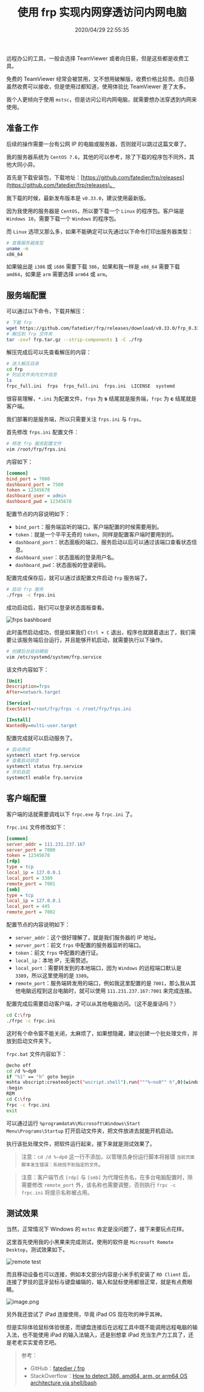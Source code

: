 ﻿---
title: "使用 frp 实现内网穿透访问内网电脑"
date: "2020/04/29 22:55:35"
updated: "2020/05/22 09:21:22"
permalink: "frp-access-the-intranet-computer/"
tags:
 - frp
 - mstsc
 - 远程
categories:
 - [开发, 工具]
---

远程办公的工具，一般会选择 TeamViewer 或者向日葵，但是这些都是收费工具。

免费的 TeamViewer 经常会被禁用，又不想用破解版，收费价格比较贵。向日葵虽然收费可以接收，但是使用过都知道，使用体验比 TeamViewer 差了太多。

我个人更倾向于使用 `mstsc`，但是访问公司内网电脑，就需要想办法穿透到内网来使用。

## 准备工作

后续的操作需要一台有公网 IP 的电脑或服务器，否则就可以跳过这篇文章了。

我的服务器系统为 `CentOS 7.6`，其他的可以参考，除了下载的程序包不同外，其他大同小异。

首先是下载安装包，下载地址：[https://github.com/fatedier/frp/releases](https://github.com/fatedier/frp/releases)。

我下载的时候，最新发布版本是 `v0.33.0`，建议使用最新版。

因为我使用的服务器是 `CentOS`，所以要下载一个 `Linux` 的程序包。客户端是 `Windows 10`，需要下载一个 `Windows` 的程序包。

而 `Linux` 选项又那么多，如果不能确定可以先通过以下命令打印出服务器类型：

```bash
# 查看服务器类型
uname -m
x86_64
```

如果输出是 `i386` 或 `i686` 需要下载 `386`，如果和我一样是 `x86_64` 需要下载 `amd64`，如果是 `arm` 需要选择 `arm64` 或 `arm`。

## 服务端配置

可以通过以下命令，下载并解压： 

```bash
# 下载 frp
wget https://github.com/fatedier/frp/releases/download/v0.33.0/frp_0.33.0_linux_amd64.tar.gz frp.tar.gz
# 解压到 frp 文件夹
tar -zxvf frp.tar.gz --strip-components 1 -C ./frp
```

解压完成后可以先查看解压的内容：

```bash
# 进入解压目录
cd frp
# 列出文件夹内文件信息
ls
frpc_full.ini  frps  frps_full.ini  frps.ini  LICENSE  systemd
```

很容易理解，`*.ini` 为配置文件，`frps` 为 **s** 结尾就是服务端，`frpc` 为 **c** 结尾就是客户端。

我们部署的是服务端，所以只需要关注 `frps.ini` 与 `frps`。

首先修改 `frps.ini` 配置文件：

```bash
# 修改 frp 服务配置文件
vim /root/frp/frps.ini
```

内容如下：

```ini
[common]
bind_port = 7000
dashboard_port = 7500
token = 12345678
dashboard_user = admin
dashboard_pwd = 12345678
```

配置节点的内容说明如下：
+ `bind_port`：服务端监听的端口，客户端配置的时候需要用到。
+ `token`：就是一个平平无奇的 `token`，同样是配置客户端时要用到的。
+ `dashboard_port`：状态面板的端口，服务启动以后可以通过该端口查看状态信息。
+ `dashboard_user`：状态面板的登录用户名。
+ `dashboard_pwd`：状态面板的登录密码。

配置完成保存后，就可以通过该配置文件启动 `frp` 服务端了。

```bash
# 启动 frp 服务
./frps -c frps.ini
```

成功启动后，我们可以登录状态面板查看。

![frps bashboard](https://hd2y.oss-cn-beijing.aliyuncs.com/frps%20bashboard-a59be7c170714d5f826b7a97416c1779.png)

此时虽然启动成功，但是如果我们 `Ctrl + C` 退出，程序也就跟着退出了，我们需要让该服务端后台运行，并且能够开机启动，就需要执行以下操作。

```bash
# 创建后台启动模版
vim /etc/systemd/system/frp.service
```

该文件内容如下：

```ini
[Unit]
Description=frps
After=network.target

[Service]
ExecStart=/root/frp/frps -c /root/frp/frps.ini 

[Install]
WantedBy=multi-user.target
```

配置完成就可以启动服务了。

```bash
# 启动测试
systemctl start frp.service
# 查看启动状态
systemctl status frp.service
# 开机自启
systemctl enable frp.service
```

## 客户端配置

客户端的话就需要调戏以下 `frpc.exe` 与 `frpc.ini` 了。

`frpc.ini` 文件修改如下：

```ini
[common]
server_addr = 111.231.237.167
server_port = 7000
token = 12345678
[rdp]
type = tcp
local_ip = 127.0.0.1           
local_port = 3389
remote_port = 7001  
[smb]
type = tcp
local_ip = 127.0.0.1
local_port = 445
remote_port = 7002
```

配置节点的内容说明如下：
+ `server_addr`：这个很好理解了，就是我们服务器的 IP 地址。
+ `server_port`：前文 `frps` 中配置的服务器监听的端口。
+ `token`：前文 `frps` 中配置的通行证。
+ `local_ip`：本地 IP，无需赘述。
+ `local_port`：需要转发到的本地端口，因为 `Windows` 的远程端口默认是 `3389`，所以这里使用的是 `3389`。
+ `remote_port`：服务端转发用的端口，例如我这里配置的是 `7001`，那么我从其他电脑远程到这台电脑时，就可以使用 `111.231.237.167:7001` 来完成连接。

配置完成后需要启动客户端，才可以从其他电脑访问。（这不是废话吗？）

```bash
cd C:\frp
./frpc -c frpc.ini
```

这时有个命令窗不能关闭，太麻烦了，如果想隐藏，建议创建一个批处理文件，并放到启动文件夹下。

`frpc.bat` 文件内容如下：

```bash
@echo off
cd /d %~dp0
if "%1" == "h" goto begin
mshta vbscript:createobject("wscript.shell").run("""%~nx0"" h",0)(window.close)&&exit
:begin
REM
cd C:\frp
frpc -c frpc.ini
exit
```

可以通过运行 `%programdata%\Microsoft\Windows\Start Menu\Programs\Startup` 打开启动文件夹，把文件放进去就能开机启动。

执行该批处理文件，把软件运行起来，接下来就是测试效果了。

> 注意：`cd /d %~dp0` 这一行不添加，以管理员身份运行脚本将报错 `当前页面脚本发生错误：系统找不到指定的文件`。

> 注意：客户端节点 `[rdp]` 与 `[smb]` 为代理任务名，在多台电脑配置时，除需要修改 `remote_port` 外，该名称也需要调整，否则执行 `frpc -c frpc.ini` 将提示名称被占用。

## 测试效果

当然，正常情况下 Windows 的 `mstsc` 肯定是没问题了，接下来要玩点花样。

这里首先使用我的小黑果来完成测试，使用的软件是 `Microsoft Remote Desktop`，测试效果如下。

![remote test](https://hd2y.oss-cn-beijing.aliyuncs.com/remote%20test-39e2bb06096e45daaa45c2bf9214c5a0.jpg)

而且移动设备也可以连接，例如本文部分内容是小米手机安装了 `RD Client` 后，连接了罗技的蓝牙鼠标与键盘编辑的，输入和鼠标使用都很正常，就是有点费眼睛。

![image.png](https://hd2y.oss-cn-beijing.aliyuncs.com/image-ea7543dd30784070a5ce4deeff972f84.png)

另外我还尝试了 iPad 连接使用，毕竟 iPad OS 现在吹的神乎其神。

但是实际体验鼠标体验很差，而键盘连接后在远程工具中既不能调用远程电脑的输入法，也不能使用 iPad 的输入法输入，还是别想拿 iPad 充当生产力工具了，还是老老实实爱奇艺吧。

> 参考：
> + GitHub：[fatedier / frp](https://github.com/fatedier/frp)
> + StackOverflow：[How to detect 386, amd64, arm, or arm64 OS architecture via shell/bash](https://stackoverflow.com/questions/48678152/how-to-detect-386-amd64-arm-or-arm64-os-architecture-via-shell-bash)
